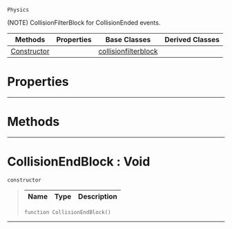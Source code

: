  `Physics`

(NOTE) CollisionFilterBlock for CollisionEnded events.

|Methods|Properties|Base Classes|Derived Classes|
|---|---|---|---|
|[ Constructor](https://github.com/PlasmaEngine/PlasmaDocs/blob/master/code_reference/class_reference/collisionendblock.markdown#collisionendblock-void)| |[collisionfilterblock](https://github.com/PlasmaEngine/PlasmaDocs/blob/master/code_reference/class_reference/collisionfilterblock.markdown)| |


 #  Properties


---  
 #  Methods


---  
 #  CollisionEndBlock : Void

 `constructor`

> 
> |Name|Type|Description|
> |---|---|---|
> ``` lang=cpp, name=Lightning
> function CollisionEndBlock()
> ``` 


---  
 

 